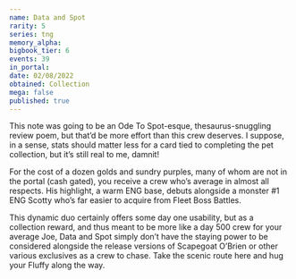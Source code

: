 ```yaml
---
name: Data and Spot
rarity: 5
series: tng
memory_alpha:
bigbook_tier: 6
events: 39
in_portal:
date: 02/08/2022
obtained: Collection
mega: false
published: true
---
```


This note was going to be an Ode To Spot-esque, thesaurus-snuggling review poem, but that’d be more effort than this crew deserves. I suppose, in a sense, stats should matter less for a card tied to completing the pet collection, but it’s still real to me, damnit!

For the cost of a dozen golds and sundry purples, many of whom are not in the portal (cash gated), you receive a crew who’s average in almost all respects. His highlight, a warm ENG base, debuts alongside a monster #1 ENG Scotty who’s far easier to acquire from Fleet Boss Battles.

This dynamic duo certainly offers some day one usability, but as a collection reward, and thus meant to be more like a day 500 crew for your average Joe, Data and Spot simply don’t have the staying power to be considered alongside the release versions of Scapegoat O’Brien or other various exclusives as a crew to chase. Take the scenic route here and hug your Fluffy along the way.
